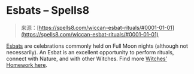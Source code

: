 <!--yml
category: 未分类
date: 2024-06-12 19:57:42
-->

# Esbats – Spells8

> 来源：[https://spells8.com/wiccan-esbat-rituals/#0001-01-01](https://spells8.com/wiccan-esbat-rituals/#0001-01-01)

[Esbats](https://spells8.com/esbat-wiccan-ritual/) are celebrations commonly held on Full Moon nights (although not necessarily). An Esbat is an excellent opportunity to perform rituals, connect with Nature, and with other Witches. Find more [Witches’ Homework here](https://spells8.com/magic/witches-homework/).